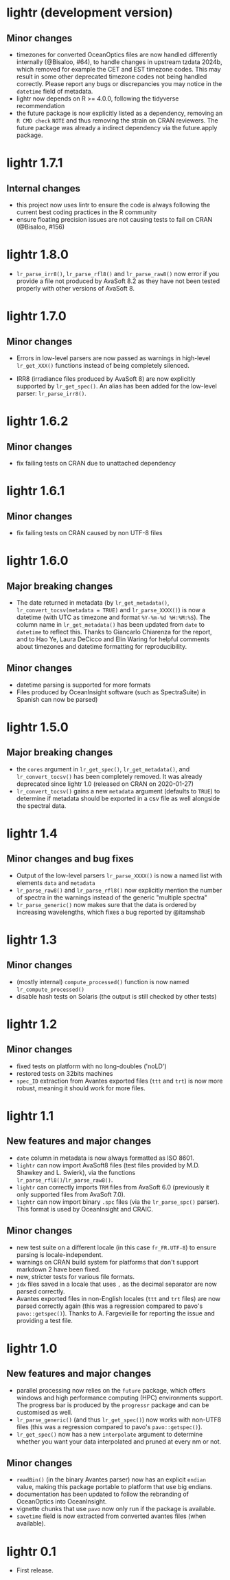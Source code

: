 # lightr (development version)

## Minor changes

* timezones for converted OceanOptics files are now handled differently internally (@Bisaloo, #64), 
  to handle changes in upstream tzdata 2024b, which removed for example the CET and EST timezone codes.
  This may result in some other deprecated timezone codes not being handled correctly.
  Please report any bugs or discrepancies you may notice in the `datetime` field of metadata.
* lightr now depends on R >= 4.0.0, following the tidyverse recommendation
* the future package is now explicitly listed as a dependency, removing an `R CMD check` `NOTE` and thus removing the strain on CRAN reviewers. 
  The future package was already a indirect dependency via the future.apply package.

# lightr 1.7.1

## Internal changes

* this project now uses lintr to ensure the code is always following the current
best coding practices in the R community
* ensure floating precision issues are not causing tests to fail on CRAN (@Bisaloo, #156)

# lightr 1.8.0

* `lr_parse_irr8()`, `lr_parse_rfl8()` and `lr_parse_raw8()` now error if you 
provide a file not produced by AvaSoft 8.2 as they have not been tested properly
with other versions of AvaSoft 8.

# lightr 1.7.0

## Minor changes

* Errors in low-level parsers are now passed as warnings in high-level 
`lr_get_XXX()` functions instead of being completely silenced.

* IRR8 (irradiance files produced by AvaSoft 8) are now explicitly supported by 
`lr_get_spec()`. An alias has been added for the low-level parser: 
`lr_parse_irr8()`.

# lightr 1.6.2

## Minor changes

* fix failing tests on CRAN due to unattached dependency

# lightr 1.6.1

## Minor changes

* fix failing tests on CRAN caused by non UTF-8 files

# lightr 1.6.0

## Major breaking changes

* The date returned in metadata (by `lr_get_metadata()`, 
`lr_convert_tocsv(metadata = TRUE)` and `lr_parse_XXXX()`) is now a datetime
(with UTC as timezone and format `%Y-%m-%d %H:%M:%S`). 
The column name in `lr_get_metadata()` has been updated from `date` to 
`datetime` to reflect this. Thanks to Giancarlo Chiarenza for the report, and
to Hao Ye, Laura DeCicco and Elin Waring for helpful comments about timezones
and datetime formatting for reproducibility.

## Minor changes

* datetime parsing is supported for more formats
* Files produced by OceanInsight software (such as SpectraSuite) in Spanish
can now be parsed)

# lightr 1.5.0

## Major breaking changes

* the `cores` argument in `lr_get_spec()`, `lr_get_metadata()`, and 
`lr_convert_tocsv()` has been completely removed. It was already deprecated
since lightr 1.0 (released on CRAN on 2020-01-27)
* `lr_convert_tocsv()` gains a new `metadata` argument (defaults to `TRUE`) to
determine if metadata should be exported in a csv file as well alongside the
spectral data.

# lightr 1.4

## Minor changes and bug fixes

* Output of the low-level parsers `lr_parse_XXXX()` is now a named list with
elements `data` and `metadata`
* `lr_parse_raw8()` and `lr_parse_rfl8()` now explicitly mention the number 
of spectra in the warnings instead of the generic "multiple spectra"
* `lr_parse_generic()` now makes sure that the data is ordered by increasing 
wavelengths, which fixes a bug reported by @itamshab

# lightr 1.3

## Minor changes

* (mostly internal) `compute_processed()` function is now named
`lr_compute_processed()`
* disable hash tests on Solaris (the output is still checked by other tests)

# lightr 1.2

## Minor changes

* fixed tests on platform with no long-doubles ('noLD') 
* restored tests on 32bits machines
* `spec_ID` extraction from Avantes exported files (`ttt` and `trt`) is now
more robust, meaning it should work for more files.

# lightr 1.1

## New features and major changes

* `date` column in metadata is now always formatted as ISO 8601.
* `lightr` can now import AvaSoft8 files (test files provided by M.D. Shawkey 
and L. Swierk), via the functions `lr_parse_rfl8()`/`lr_parse_raw8()`.
* `lightr` can correctly imports `TRM` files from AvaSoft 6.0 (previously it 
only supported files from AvaSoft 7.0).
* `lightr` can now import binary `.spc` files (via the `lr_parse_spc()` parser).
This format is used by OceanInsight and CRAIC.

## Minor changes

* new test suite on a different locale (in this case `fr_FR.UTF-8`) to ensure
parsing is locale-independent.
* warnings on CRAN build system for platforms that don't support markdown 2 
have been fixed.
* new, stricter tests for various file formats.
* `jdx` files saved in a locale that uses `,` as the decimal separator are now
parsed correctly.
* Avantes exported files in non-English locales (`ttt` and `trt` files) are now 
parsed correctly again (this was a regression compared to pavo's 
`pavo::getspec()`). Thanks to A. Fargevieille for reporting the issue and 
providing a test file.

# lightr 1.0

## New features and major changes

* parallel processing now relies on the `future` package, which offers windows
and high performance computing (HPC) environments support. The progress bar is
produced by the `progressr` package and can be customised as well.
* `lr_parse_generic()` (and thus `lr_get_spec()`) now works with non-UTF8 files
(this was a regression compared to pavo's `pavo::getspec()`).
* `lr_get_spec()` now has a new `interpolate` argument to determine whether you
want your data interpolated and pruned at every nm or not.

## Minor changes

* `readBin()` (in the binary Avantes parser) now has an explicit `endian` value,
making this package portable to platform that use big endians.
* documentation has been updated to follow the rebranding of OceanOptics into
OceanInsight.
* vignette chunks that use `pavo` now only run if the package is available.
* `savetime` field is now extracted from converted avantes files (when
available).

# lightr 0.1

* First release.
